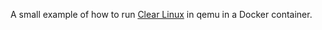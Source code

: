 A small example of how to run [Clear Linux](https://clearlinux.org/) in qemu in a Docker container.

